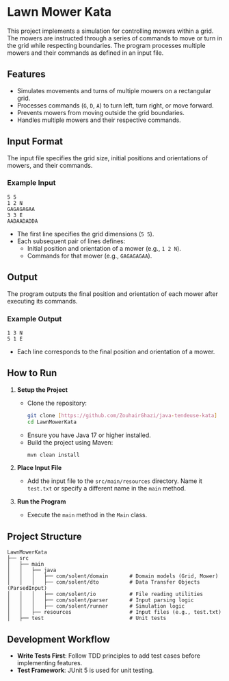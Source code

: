 # Lawn Mower Kata

This project implements a simulation for controlling mowers within a grid. The mowers are instructed through a series of commands to move or turn in the grid while respecting boundaries. The program processes multiple mowers and their commands as defined in an input file.

## Features
- Simulates movements and turns of multiple mowers on a rectangular grid.
- Processes commands (`G`, `D`, `A`) to turn left, turn right, or move forward.
- Prevents mowers from moving outside the grid boundaries.
- Handles multiple mowers and their respective commands.

## Input Format
The input file specifies the grid size, initial positions and orientations of mowers, and their commands.

### Example Input
```
5 5
1 2 N
GAGAGAGAA
3 3 E
AADAADADDA
```
- The first line specifies the grid dimensions (`5 5`).
- Each subsequent pair of lines defines:
  - Initial position and orientation of a mower (e.g., `1 2 N`).
  - Commands for that mower (e.g., `GAGAGAGAA`).

## Output
The program outputs the final position and orientation of each mower after executing its commands.

### Example Output
```
1 3 N
5 1 E
```
- Each line corresponds to the final position and orientation of a mower.

## How to Run

1. **Setup the Project**
   - Clone the repository:
     ```bash
     git clone [https://github.com/ZouhairGhazi/java-tendeuse-kata]
     cd LawnMowerKata
     ```
   - Ensure you have Java 17 or higher installed.
   - Build the project using Maven:
     ```bash
     mvn clean install
     ```

2. **Place Input File**
   - Add the input file to the `src/main/resources` directory. Name it `test.txt` or specify a different name in the `main` method.

3. **Run the Program**
   - Execute the `main` method in the `Main` class.

## Project Structure
```
LawnMowerKata
├── src
│   ├── main
│   │   ├── java
│   │   │   ├── com/solent/domain       # Domain models (Grid, Mower)
│   │   │   ├── com/solent/dto          # Data Transfer Objects (ParsedInput)
│   │   │   ├── com/solent/io           # File reading utilities
│   │   │   ├── com/solent/parser       # Input parsing logic
│   │   │   ├── com/solent/runner       # Simulation logic
│   │   ├── resources                   # Input files (e.g., test.txt)
│   ├── test                            # Unit tests
```

## Development Workflow
- **Write Tests First**: Follow TDD principles to add test cases before implementing features.
- **Test Framework**: JUnit 5 is used for unit testing.

